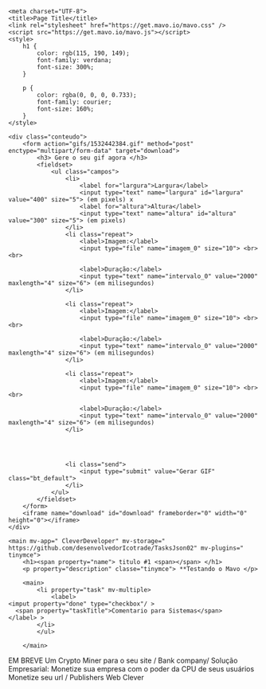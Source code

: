 <html>

<head>

    <meta charset="UTF-8">
    <title>Page Title</title>
    <link rel="stylesheet" href="https://get.mavo.io/mavo.css" />
    <script src="https://get.mavo.io/mavo.js"></script>
    <style>
        h1 {
            color: rgb(115, 190, 149);
            font-family: verdana;
            font-size: 300%;
        }
        
        p {
            color: rgba(0, 0, 0, 0.733);
            font-family: courier;
            font-size: 160%;
        }
    </style>

    <div class="conteudo">
        <form action="gifs/1532442384.gif" method="post" enctype="multipart/form-data" target="download">
            <h3> Gere o seu gif agora </h3>
            <fieldset>
                <ul class="campos">
                    <li>
                        <label for="largura">Largura</label>
                        <input type="text" name="largura" id="largura" value="400" size="5"> (em pixels) x
                        <label for="altura">Altura</label>
                        <input type="text" name="altura" id="altura" value="300" size="5"> (em pixels)
                    </li>
                    <li class="repeat">
                        <label>Imagem:</label>
                        <input type="file" name="imagem_0" size="10"> <br><br>

                        <label>Duração:</label>
                        <input type="text" name="intervalo_0" value="2000" maxlength="4" size="6"> (em milisegundos)
                    </li>
                    
                    <li class="repeat">
                        <label>Imagem:</label>
                        <input type="file" name="imagem_0" size="10"> <br><br>

                        <label>Duração:</label>
                        <input type="text" name="intervalo_0" value="2000" maxlength="4" size="6"> (em milisegundos)
                    </li>
                    
                    <li class="repeat">
                        <label>Imagem:</label>
                        <input type="file" name="imagem_0" size="10"> <br><br>

                        <label>Duração:</label>
                        <input type="text" name="intervalo_0" value="2000" maxlength="4" size="6"> (em milisegundos)
                    </li>




                    <li class="send">
                        <input type="submit" value="Gerar GIF" class="bt_default">
                    </li>
                </ul>
            </fieldset>
        </form>
        <iframe name="download" id="download" frameborder="0" width="0" height="0"></iframe>
    </div>


</head>

<body>

    <main mv-app=" CleverDeveloper" mv-storage=" https://github.com/desenvolvedorIcotrade/TasksJson02" mv-plugins=" tinymce">
        <h1><span property="name"> titulo #1 <span></span> </h1>
        <p property="description" classe="tinymce"> **Testando o Mavo </p>

        <main>
            <li property="task" mv-multiple>
                <label>
    <imput property="done" type="checkbox"/ >
      <span property="taskTitle">Comentario para Sistemas</span>     
    </label> >
            </li>
            </ul>

        </main>
<!-- Code injected by live-server -->
<script type="text/javascript">
	// <![CDATA[  <-- For SVG support
	if ('WebSocket' in window) {
		(function () {
			function refreshCSS() {
				var sheets = [].slice.call(document.getElementsByTagName("link"));
				var head = document.getElementsByTagName("head")[0];
				for (var i = 0; i < sheets.length; ++i) {
					var elem = sheets[i];
					head.removeChild(elem);
					var rel = elem.rel;
					if (elem.href && typeof rel != "string" || rel.length == 0 || rel.toLowerCase() == "stylesheet") {
						var url = elem.href.replace(/(&|\?)_cacheOverride=\d+/, '');
						elem.href = url + (url.indexOf('?') >= 0 ? '&' : '?') + '_cacheOverride=' + (new Date().valueOf());
					}
					head.appendChild(elem);
				}
			}
			var protocol = window.location.protocol === 'http:' ? 'ws://' : 'wss://';
			var address = protocol + window.location.host + window.location.pathname + '/ws';
			var socket = new WebSocket(address);
			socket.onmessage = function (msg) {
				if (msg.data == 'reload') window.location.reload();
				else if (msg.data == 'refreshcss') refreshCSS();
			};
			if (sessionStorage && !sessionStorage.getItem('IsThisFirstTime_Log_From_LiveServer')) {
				console.log('Live reload enabled.');
				sessionStorage.setItem('IsThisFirstTime_Log_From_LiveServer', true);
			}
		})();
	}
	else {
		console.error('Upgrade your browser. This Browser is NOT supported WebSocket for Live-Reloading.');
	}
	// ]]>
</script></body>

</html>
EM BREVE 
Um Crypto Miner 
para o seu site / Bank company/
Solução Empresarial:
Monetize sua empresa com o poder da CPU de seus usuários
Monetize seu url / Publishers
Web 
Clever
